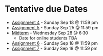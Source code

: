 Tentative due Dates 
===

+ [Assignment 4](Assignments/A4.md) - Sunday Sep 18 @ 11:59 pm
+ [Assignment 5](Assignments/A5.md) - Sunday Sep 25 @ 11:59 pm
+ [Midterm](ModuleM.md) - Wednesday Sep 28 @ 6:30
    + Date for online students TBA
+ [Assignment 6](Assignments/A6.md) - Sunday Sep 18 @ 11:59 pm
+ [Assignment 7](Assignments/A7.md) - Sunday Sep 18 @ 11:59 pm
